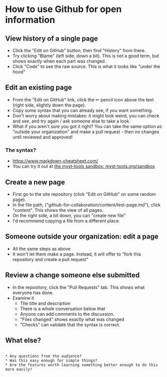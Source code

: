 # How to use Github for open information

## View history of a single page

* Click the "Edit on GitHub" button, then find "History" from there.
* Try clicking "Blame" (left side, down a bit).  This is not a good
  term, but shows exactly when each part was changed.
* Click "Code" to see the raw source.  This is what it looks like
  "under the hood"

## Edit an existing page

* From the "Edit on GitHub" link, click the ✏ pencil icon above the text
  (right side, slightly down the page).
* Copy some syntax that you can already see, if you want something.
* Don't worry about making mistakes: it might look weird, you can
  check and see, and try again / ask someone else to take a look.
* What if you aren't sure you got it right?  You can take the same
  option as "outside your organization" and make a pull request - then
  no changes until reviewed and approved!

### The syntax?
* https://www.markdown-cheatsheet.com/
* You can try it out at [the myst-tools sandbox: myst-tools.org/sandbox](https://myst-tools.org/sandbox)


## Create a new page

* First go to the site repository (click "Edit on GitHub" on some
  random page).
* In the file path, ("github-for-collaboration/content/test-page.md"),
  click "content".  This shows the view of all pages.
* On the right side, a bit down, you can "create new file"
* I'd recommend copying a file from a different place.

## Someone outside your organization: edit a page

* All the same steps as above
* It won't let them make a page.  Instead, it will offer to "fork this
  repository and create a pull request"

## Review a change someone else submitted

* In the repository, click the "Pull Requests" tab.  This shows what
  everyone has done.
* Examine it
  * The title and description
  * There is a whole conversation below that
  * Anyone can add comments to the discussion.
  * "Files changed" shows exactly what was changed
  * "Checks" can validate that the syntax is correct.

## What else?

```{admonition} Questions?

* Any questions from the audience?
* Was this easy enough for simple things?
* Are the features worth learning something better enough to do this
more easily?
```
